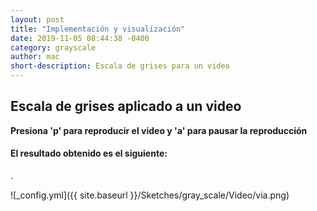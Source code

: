 ```yaml
---
layout: post
title: "Implementación y visualización"
date: 2019-11-05 08:44:38 -0400
category: grayscale
author: mac
short-description: Escala de grises para un video
---
```

## Escala de grises aplicado a un video


**Presiona 'p' para reproducir el video
y 'a' para pausar la reproducción**



#### El resultado obtenido es el siguiente: 

.

![_config.yml]({{ site.baseurl }}/Sketches/gray_scale/Video/via.png)
<script src="../p5.js"></script>
<script src="../Sketches/gray_scale/Video/grayscale_video.js"></script>

